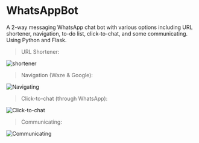 # WhatsAppBot

A 2-way messaging WhatsApp chat bot with various options including URL shortener, navigation, to-do list, click-to-chat, and some communicating. Using Python and Flask.

>URL Shortener:

![shortener](https://i.imgur.com/FbmHVIK.png)

>Navigation (Waze & Google):

![Navigating](https://i.imgur.com/aypP1Xw.png)

>Click-to-chat (through WhatsApp):

![Click-to-chat](https://i.imgur.com/FDKlL8Y.png)

>Communicating:

![Communicating](https://i.imgur.com/7ke8snl.png)

<img src="https://pastepixel.com/image/e99bcVavPt8aztyU9Qdt.png" alt=""/>
